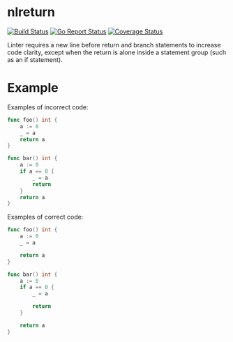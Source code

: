 # nlreturn

[![Build Status](https://travis-ci.org/ssgreg/nlreturn.svg?branch=master)](https://travis-ci.org/ssgreg/nlreturn)
[![Go Report Status](https://goreportcard.com/badge/github.com/ssgreg/nlreturn)](https://goreportcard.com/report/github.com/ssgreg/nlreturn)
[![Coverage Status](https://coveralls.io/repos/github/ssgreg/nlreturn/badge.svg?branch=master&service=github)](https://coveralls.io/github/ssgreg/nlreturn?branch=master)

Linter requires a new line before return and branch statements to increase code clarity, except when the return is alone inside a statement group (such as an if statement).

# Example

Examples of incorrect code:

```go
func foo() int {
    a := 0
    _ = a
    return a
}

func bar() int {
    a := 0
    if a == 0 {
        _ = a
        return
    }
    return a
}
```

Examples of correct code:

```go
func foo() int {
    a := 0
    _ = a

    return a
}

func bar() int {
    a := 0
    if a == 0 {
        _ = a

        return
    }

    return a
}
```

